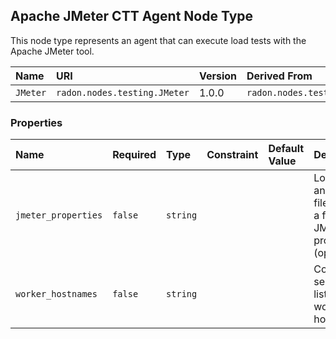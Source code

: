 ## Apache JMeter CTT Agent Node Type

This node type represents an agent that can execute load tests with the Apache JMeter tool.

| Name | URI | Version | Derived From |
|:---- |:--- |:------- |:------------ |
| `JMeter` | `radon.nodes.testing.JMeter` | 1.0.0 | `radon.nodes.testing.LoadTestAgent` |

### Properties

| Name | Required | Type | Constraint | Default Value | Description |
|:---- |:-------- |:---- |:---------- |:------------- |:----------- |
| `jmeter_properties` | `false` | `string` |   |   | Location and filename of a file with JMeter properties (optional) |
| `worker_hostnames` | `false` | `string` |   |   | Comma-separated list of worker hostnames |


